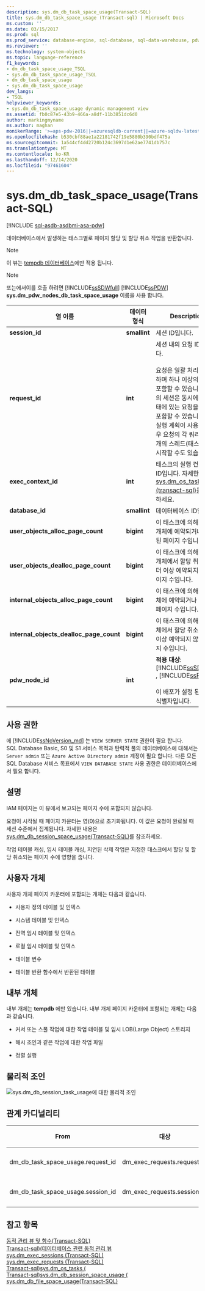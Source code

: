 ```yaml
---
description: sys.dm_db_task_space_usage(Transact-SQL)
title: sys.dm_db_task_space_usage (Transact-sql) | Microsoft Docs
ms.custom: ''
ms.date: 03/15/2017
ms.prod: sql
ms.prod_service: database-engine, sql-database, sql-data-warehouse, pdw
ms.reviewer: ''
ms.technology: system-objects
ms.topic: language-reference
f1_keywords:
- dm_db_task_space_usage_TSQL
- sys.dm_db_task_space_usage_TSQL
- dm_db_task_space_usage
- sys.dm_db_task_space_usage
dev_langs:
- TSQL
helpviewer_keywords:
- sys.dm_db_task_space_usage dynamic management view
ms.assetid: fb0c87e5-43b9-466a-a8df-11b3851dc6d0
author: markingmyname
ms.author: maghan
monikerRange: '>=aps-pdw-2016||=azuresqldb-current||=azure-sqldw-latest||>=sql-server-2016||>=sql-server-linux-2017||=azuresqldb-mi-current'
ms.openlocfilehash: b530cbf88ae1a22181742f19e5880b390bdf475a
ms.sourcegitcommit: 1a544cf4dd2720b124c3697d1e62ae7741db757c
ms.translationtype: MT
ms.contentlocale: ko-KR
ms.lasthandoff: 12/14/2020
ms.locfileid: "97461604"
---
```

# <a name="sysdm_db_task_space_usage-transact-sql"></a>sys.dm_db_task_space_usage(Transact-SQL)
[!INCLUDE [sql-asdb-asdbmi-asa-pdw](../../includes/applies-to-version/sql-asdb-asdbmi-asa-pdw.md)]

  데이터베이스에서 발생하는 태스크별로 페이지 할당 및 할당 취소 작업을 반환합니다.  
  
> [!NOTE]  
>  이 뷰는 [tempdb 데이터베이스](../../relational-databases/databases/tempdb-database.md)에만 적용 됩니다.  
  
> [!NOTE]  
>  또는에서이를 호출 하려면 [!INCLUDE[ssSDWfull](../../includes/sssdwfull-md.md)] [!INCLUDE[ssPDW](../../includes/sspdw-md.md)] **sys.dm_pdw_nodes_db_task_space_usage** 이름을 사용 합니다.  
  
|열 이름|데이터 형식|Description|  
|-----------------|---------------|-----------------|  
|**session_id**|**smallint**|세션 ID입니다.|  
|**request_id**|**int**|세션 내의 요청 ID입니다.<br /><br /> 요청은 일괄 처리라고도 하며 하나 이상의 쿼리를 포함할 수 있습니다. 하나의 세션은 동시에 활성 상태에 있는 요청을 여러 개 포함할 수 있습니다. 병렬 실행 계획이 사용되는 경우 요청의 각 쿼리가 여러 개의 스레드(태스크)를 시작할 수도 있습니다.|  
|**exec_context_id**|**int**|태스크의 실행 컨텍스트 ID입니다. 자세한 내용은 [sys.dm_os_tasks &#40;transact-sql&#41;](../../relational-databases/system-dynamic-management-views/sys-dm-os-tasks-transact-sql.md)를 참조 하세요.|  
|**database_id**|**smallint**|데이터베이스 ID입니다.|  
|**user_objects_alloc_page_count**|**bigint**|이 태스크에 의해 사용자 개체에 예약되거나 할당된 페이지 수입니다.|  
|**user_objects_dealloc_page_count**|**bigint**|이 태스크에 의해 사용자 개체에서 할당 취소되고 더 이상 예약되지 않는 페이지 수입니다.|  
|**internal_objects_alloc_page_count**|**bigint**|이 태스크에 의해 내부 개체에 예약되거나 할당된 페이지 수입니다.|  
|**internal_objects_dealloc_page_count**|**bigint**|이 태스크에 의해 내부 개체에서 할당 취소되고 더 이상 예약되지 않는 페이지 수입니다.|  
|**pdw_node_id**|**int**|**적용 대상**: [!INCLUDE[ssSDWfull](../../includes/sssdwfull-md.md)] , [!INCLUDE[ssPDW](../../includes/sspdw-md.md)]<br /><br /> 이 배포가 설정 된 노드의 식별자입니다.|  
  
## <a name="permissions"></a>사용 권한

에 [!INCLUDE[ssNoVersion_md](../../includes/ssnoversion-md.md)] 는 `VIEW SERVER STATE` 권한이 필요 합니다.   
SQL Database Basic, S0 및 S1 서비스 목적과 탄력적 풀의 데이터베이스에 대해서는 `Server admin` 또는 `Azure Active Directory admin` 계정이 필요 합니다. 다른 모든 SQL Database 서비스 목표에서 `VIEW DATABASE STATE` 사용 권한은 데이터베이스에서 필요 합니다.   

## <a name="remarks"></a>설명  
 IAM 페이지는 이 뷰에서 보고되는 페이지 수에 포함되지 않습니다.  
  
 요청이 시작될 때 페이지 카운터는 영(0)으로 초기화됩니다. 이 값은 요청이 완료될 때 세션 수준에서 집계됩니다. 자세한 내용은 [sys.dm_db_session_space_usage&#40;Transact-SQL&#41;](../../relational-databases/system-dynamic-management-views/sys-dm-db-session-space-usage-transact-sql.md)를 참조하세요.  
  
 작업 테이블 캐싱, 임시 테이블 캐싱, 지연된 삭제 작업은 지정한 태스크에서 할당 및 할당 취소되는 페이지 수에 영향을 줍니다.  
  
## <a name="user-objects"></a>사용자 개체  
 사용자 개체 페이지 카운터에 포함되는 개체는 다음과 같습니다.  
  
-   사용자 정의 테이블 및 인덱스  
  
-   시스템 테이블 및 인덱스  
  
-   전역 임시 테이블 및 인덱스  
  
-   로컬 임시 테이블 및 인덱스  
  
-   테이블 변수  
  
-   테이블 반환 함수에서 반환된 테이블  
  
## <a name="internal-objects"></a>내부 개체  
 내부 개체는 **tempdb** 에만 있습니다. 내부 개체 페이지 카운터에 포함되는 개체는 다음과 같습니다.  
  
-   커서 또는 스풀 작업에 대한 작업 테이블 및 임시 LOB(Large Object) 스토리지  
  
-   해시 조인과 같은 작업에 대한 작업 파일  
  
-   정렬 실행  
  
## <a name="physical-joins"></a>물리적 조인  
 ![sys.dm_db_session_task_usage에 대한 물리적 조인](../../relational-databases/system-dynamic-management-views/media/join-dm-db-task-space-usage-1.gif "sys.dm_db_session_task_usage에 대한 물리적 조인")  
  
## <a name="relationship-cardinalities"></a>관계 카디널리티  
  
|From|대상|관계|  
|----------|--------|------------------|  
|dm_db_task_space_usage.request_id|dm_exec_requests.request_id|일대일|  
|dm_db_task_space_usage.session_id|dm_exec_requests.session_id|일대일|  
  
## <a name="see-also"></a>참고 항목  
 [동적 관리 뷰 및 함수&#40;Transact-SQL&#41;](~/relational-databases/system-dynamic-management-views/system-dynamic-management-views.md)   
 [Transact-sql&#41;&#40;데이터베이스 관련 동적 관리 뷰 ](../../relational-databases/system-dynamic-management-views/database-related-dynamic-management-views-transact-sql.md)   
 [sys.dm_exec_sessions &#40;Transact-SQL&#41;](../../relational-databases/system-dynamic-management-views/sys-dm-exec-sessions-transact-sql.md)   
 [sys.dm_exec_requests &#40;Transact-SQL&#41;](../../relational-databases/system-dynamic-management-views/sys-dm-exec-requests-transact-sql.md)   
 [Transact-sql&#41;sys.dm_os_tasks &#40;](../../relational-databases/system-dynamic-management-views/sys-dm-os-tasks-transact-sql.md)   
 [Transact-sql&#41;sys.dm_db_session_space_usage &#40;](../../relational-databases/system-dynamic-management-views/sys-dm-db-session-space-usage-transact-sql.md)   
 [sys.dm_db_file_space_usage&#40;Transact-SQL&#41;](../../relational-databases/system-dynamic-management-views/sys-dm-db-file-space-usage-transact-sql.md)  
  
  


